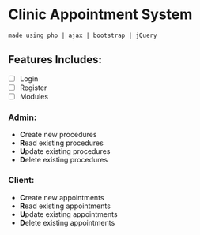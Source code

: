 # Clinic Appointment System
``made using php | ajax | bootstrap | jQuery``
## Features Includes:
- [ ] Login
- [ ] Register
- [ ] Modules
### Admin:
- **C**reate new procedures
- **R**ead existing procedures
- **U**pdate existing procedures
- **D**elete existing procedures
### Client:
- **C**reate new appointments
- **R**ead existing appointments
- **U**pdate existing appointments
- **D**elete existing appointments

